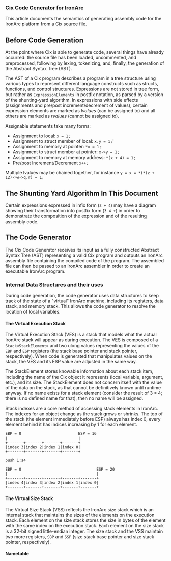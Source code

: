 ### Cix Code Generator for IronArc

This article documents the semantics of generating assembly code for the IronArc platform from a Cix source file.

## Before Code Generation
At the point where Cix is able to generate code, several things have already occurred: the source file has been loaded, uncommented, and preprocessed, following by lexing, tokenizing, and, finally, the generation of the Abstract Syntax Tree (AST).

The AST of a Cix program describes a program in a tree structure using various types to represent different language constructs such as structs, functions, and control structures. Expressions are not stored in tree form, but rather as `ExpressionElements` in postfix notation, as parsed by a version of the shunting-yard algorithm. In expressions with side effects (assignments and pre/post increment/decrement of values), certain expression elements are marked as *lvalues* (can be assigned to) and all others are marked as *rvalues* (cannot be assigned to).

Assignable statements take many forms:

* Assignment to local: `x = 1;`
* Assignment to struct member of local: `x.y = 1;`'
* Assignment to memory at pointer: `*x = 1;`
* Assignment to struct member at pointer: `x->y = 1;`
* Assignment to memory at memory address: `*(x + 4) = 1;`
* Pre/post Increment/Decrement `x++;`

Multiple lvalues may be chained together, for instance `y = x = *(*(z + 12)->w->q.r) = 1;`

## The Shunting Yard Algorithm In This Document
Certain expressions expressed in infix form (`3 + 4`) may have a diagram showing their transformation into postfix form (`3 4 +`) in order to demonstrate the composition of the expression and of the resulting assembly code.

## The Code Generator
The Cix Code Generator receives its input as a fully constructed Abstract Syntax Tree (AST) representing a valid Cix program and outputs an IronArc assembly file containing the compiled code of the program. The assembled file can then be passed to an IronArc assembler in order to create an executable IronArc program.

### Internal Data Structures and their uses
During code generation, the code generator uses data structures to keep track of the state of a "virtual" IronArc machine, including its registers, data stack, and memory stack. This allows the code generator to resolve the location of local variables.

#### The Virtual Execution Stack
The Virtual Execution Stack (VES) is a stack that models what the actual IronArc stack will appear as during execution. The VES is composed of a `Stack<StackElement>` and two ulong values representing the values of the `EBP` and `ESP` registers (the stack base pointer and stack pointer, respectively). When code is generated that manipulates values on the stack, the VES and its ESP value are adjusted in the same way.

The StackElement stores knowable information about each stack item, including the name of the Cix object it represents (local variable, argument, etc.), and its size. The StackElement does not concern itself with the value of the data on the stack, as that cannot be definitively known until runtime anyway. If no name exists for a stack element (consider the result of 3 * 4; there is no defined name for that), then no name will be assigned.

Stack indexes are a core method of accessing stack elements in IronArc. The indexes for an object change as the stack grows or shrinks. The top of the stack (the element immediately before ESP) always has index 0, every element behind it has indices increasing by 1 for each element.

```
EBP = 0							ESP = 16
|							    |
+-------+-------+-------+-------+
|index 3|index 2|index 1|index 0|
+-------+-------+-------+-------+
```

```
push 1:s4

EBP = 0									ESP = 20
|										|
+-------+-------+-------+-------+-------+
|index 4|index 3|index 2|index 1|index 0|
+-------+-------+-------+-------+-------+
```

#### The Virtual Size Stack
The Virtual Size Stack (VSS) reflects the IronArc size stack which is an internal stack that maintains the sizes of the elements on the execution stack. Each element on the size stack stores the size in bytes of the element with the same index on the execution stack. Each element on the size stack is a 32-bit signed little-endian integer. The size stack and the VSS maintain two more registers, `SBP` and `SSP` (size stack base pointer and size stack pointer, respectively).

#### Nametable